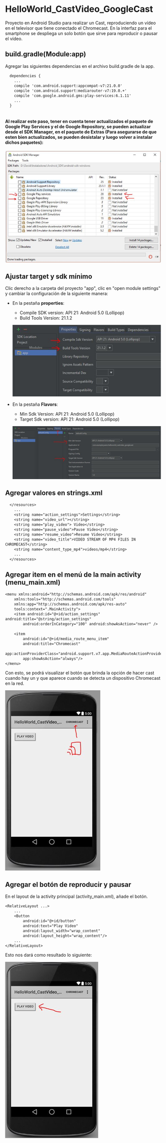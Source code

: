 # HelloWorld_CastVideo_GoogleCast
Proyecto en Android Studio para realizar un Cast, reproduciendo un vídeo en el televisor que tiene conectado el Chromecast. 
En la interfaz para el smartphone se despliega un solo botón que sirve para reproducir o pausar el vídeo.

## build.gradle(Module:app)

Agregar las siguientes dependencias en el archivo build.gradle de la app.

```
  dependencies {	
    ...	
    compile 'com.android.support:appcompat-v7:21.0.0'	
    compile 'com.android.support:mediarouter-v7:19.0.+' 
    compile 'com.google.android.gms:play-services:6.1.11'
    ...
  }
  
```

#### Al realizar este paso, tener en cuenta tener actualizados el paquete de Google Play Services y el de Google Repository, se pueden actualizar desde el SDK Manager, en el paquete de Extras (Para asegurarse de que esten bien actualizados, se pueden desistalar y luego volver a instalar dichos paquetes):

![Alt text](https://github.com/orejuelajd/HelloWorld_CastVideo_GoogleCast/blob/master/imagesreadme/cast_005.JPG "Optional Text")

## Ajustar target y sdk mínimo

Clic derecho a la carpeta del proyecto "app", clic en "open module settings" y cambiar la configuración de la siguiente manera:

* En la pestaña <b>properties</b>:
  - Compile SDK version: API 21: Android 5.0 (Lollipop)
  - Build Tools Version: 21.1.2
  
  ![Alt text](https://github.com/orejuelajd/HelloWorld_CastVideo_GoogleCast/blob/master/imagesreadme/cast_001.JPG "Optional Text")
  
* En la pestaña <b>Flavors</b>:
  - Min Sdk Version: API 21: Android 5.0 (Lollipop)
  - Target Sdk version: API 21: Android 5.0 (Lollipop) 
  
  ![Alt text](https://github.com/orejuelajd/HelloWorld_CastVideo_GoogleCast/blob/master/imagesreadme/cast_002.JPG "Optional Text")

## Agregar valores en strings.xml
    
```
  </resources>
    ...
    <string name="action_settings">Settings</string>
    <string name="video_url"></string>
    <string name="play_video"> Video</string>
    <string name="pause_video">Pause Video</string>
    <string name="resume_video">Resume Video</string>
    <string name="video_title">VIDEO STREAM OF MP4 FILES IN CHROMECAST</string>
    <string name="content_type_mp4">videos/mp4</string>
    ...
  </resources>
```
    
## Agregar item en el menú de la main activity (menu_main.xml)

```
<menu xmlns:android="http://schemas.android.com/apk/res/android"
    xmlns:tools="http://schemas.android.com/tools"
    xmlns:app="http://schemas.android.com/apk/res-auto"
    tools:context=".MainActivity">
    <item android:id="@+id/action_settings" android:title="@string/action_settings"
        android:orderInCategory="100" android:showAsAction="never" />

    <item
        android:id="@+id/media_route_menu_item"
        android:title="Chromecast"
        app:actionProviderClass="android.support.v7.app.MediaRouteActionProvider"
        app:showAsAction="always"/> 
</menu>
```

Con esto, se podrá visualizar el botón que brinda la opción de hacer cast cuando hay un 
y que aparece cuando se detecta un dispositivo Chromecast en la red.

![Alt text](https://github.com/orejuelajd/HelloWorld_CastVideo_GoogleCast/blob/master/imagesreadme/cast_004.JPG "Optional Text")

## Agregar el botón de reproducir y pausar

En el layout de la activity principal (activity_main.xml), añade el botón.

```
<RelativeLayout ...>
    ...
    <Button
        android:id="@+id/button"
        android:text="Play Video"
        android:layout_width="wrap_content"
        android:layout_height="wrap_content"/>
    ...
</RelativeLayout>
```

Esto nos dará como resultado lo siguiente:

![Alt text](https://github.com/orejuelajd/HelloWorld_CastVideo_GoogleCast/blob/master/imagesreadme/cast_003.JPG "Optional Text")
